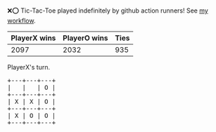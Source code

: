 :x::o: Tic-Tac-Toe played indefinitely by github action runners! See [my workflow](.github/workflows/play.yaml).

|PlayerX wins|PlayerO wins|Ties|
|-|-|-|
|2097|2032|935|

PlayerX's turn.

<pre>
+---+---+---+
|   |   | O |
+---+---+---+
| X | X | O |
+---+---+---+
| X | O | O |
+---+---+---+
</pre>